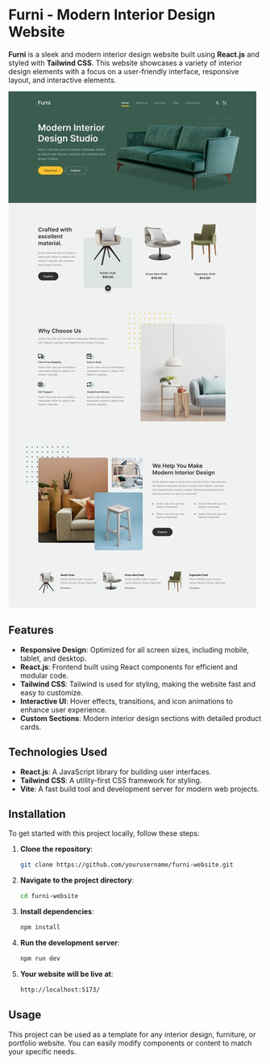 # Furni - Modern Interior Design Website

**Furni** is a sleek and modern interior design website built using **React.js** and styled with **Tailwind CSS**. This website showcases a variety of interior design elements with a focus on a user-friendly interface, responsive layout, and interactive elements.

![Furni Website](./public/Screenshot.jpg)

## Features
- **Responsive Design**: Optimized for all screen sizes, including mobile, tablet, and desktop.
- **React.js**: Frontend built using React components for efficient and modular code.
- **Tailwind CSS**: Tailwind is used for styling, making the website fast and easy to customize.
- **Interactive UI**: Hover effects, transitions, and icon animations to enhance user experience.
- **Custom Sections**: Modern interior design sections with detailed product cards.

## Technologies Used
- **React.js**: A JavaScript library for building user interfaces.
- **Tailwind CSS**: A utility-first CSS framework for styling.
- **Vite**: A fast build tool and development server for modern web projects.

## Installation
To get started with this project locally, follow these steps:

1. **Clone the repository**:
   ```bash
   git clone https://github.com/yourusername/furni-website.git
2. **Navigate to the project directory**:
   ```bash
   cd furni-website
3. **Install dependencies**:   
   ```bash
   npm install
4. **Run the development server**:
   ```bash
   npm run dev
5. **Your website will be live at**:
   ```bash
   http://localhost:5173/

## Usage
<p>This project can be used as a template for any interior design, furniture, or portfolio website. You can easily modify components or content to match your specific needs.</p>
